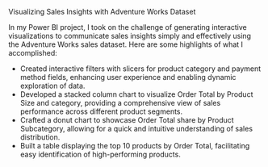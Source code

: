 Visualizing Sales Insights with Adventure Works Dataset

In my Power BI project, I took on the challenge of generating interactive visualizations to communicate sales insights simply and effectively using the Adventure Works sales dataset. Here are some highlights of what I accomplished:
- Created interactive filters with slicers for product category and payment method fields, enhancing user experience and enabling dynamic exploration of data.
- Developed a stacked column chart to visualize Order Total by Product Size and category, providing a comprehensive view of sales performance across different product segments.
- Crafted a donut chart to showcase Order Total share by Product Subcategory, allowing for a quick and intuitive understanding of sales distribution.
- Built a table displaying the top 10 products by Order Total, facilitating easy identification of high-performing products.

